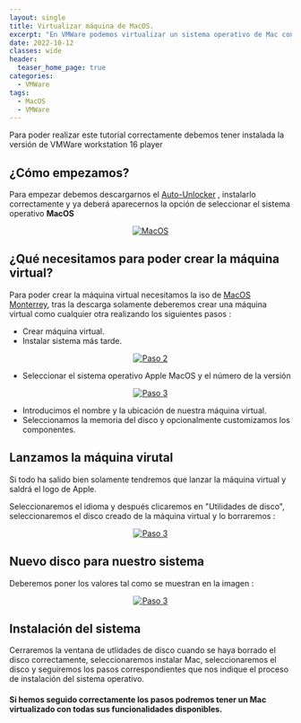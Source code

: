 ```yaml
---
layout: single
title: Virtualizar máquina de MacOS.
excerpt: "En VMWare podemos virtualizar un sistema operativo de Mac con varios pasos sencillos"
date: 2022-10-12
classes: wide
header:
  teaser_home_page: true
categories:
  - VMWare
tags:  
  - MacOS
  - VMWare
---
```


Para poder realizar este tutorial correctamente debemos tener instalada la versión de VMWare workstation 16 player

## ¿Cómo empezamos?

Para empezar debemos descargarnos el <a href="https://github.com/paolo-projects/auto-unlocker/releases/tag/v2.0.0a">Auto-Unlocker</a> , instalarlo correctamente y ya deberá aparecernos la opción de seleccionar el sistema operativo <strong>MacOS</strong>

<p align="center">
  <a href="#">
    <img alt="MacOS" src="https://raw.githubusercontent.com/MiguelCarrera8/web-site/master/assets/images/mac-virtual-vmware/opcion-macos.png"/>
  </a>
</p>

## ¿Qué necesitamos para poder crear la máquina virtual?

Para poder crear la máquina virtual necesitamos la iso de <a href="https://gofile.io/d/FK1m66">MacOS Monterrey</a>, tras la descarga solamente deberemos crear una máquina virtual como cualquier otra realizando los siguientes pasos :

  - Crear máquina virtual.
  - Instalar sistema más tarde.
  <p align="center">
  <a href="#">
    <img alt="Paso 2" src="https://raw.githubusercontent.com/MiguelCarrera8/web-site/master/assets/images/mac-virtual-vmware/pasos-maquina.png"/>
  </a>
  </p>

  - Seleccionar el sistema operativo Apple MacOS y el número de la versión
  <p align="center">
  <a href="#">
    <img alt="Paso 3" src="https://raw.githubusercontent.com/MiguelCarrera8/web-site/master/assets/images/mac-virtual-vmware/opcion-macos-2.png"/>
  </a>
  </p>

  - Introducimos el nombre y la ubicación de nuestra máquina virtual.
  - Seleccionamos la memoria del disco y opcionalmente customizamos los componentes.
  
## Lanzamos la máquina virutal

Si todo ha salido bien solamente tendremos que lanzar la máquina virtual y saldrá el logo de Apple.

Seleccionaremos el idioma y después clicaremos en "Utilidades de disco", seleccionaremos el disco creado de la máquina virtual y lo borraremos :

<p align="center">
  <a href="#">
    <img alt="Paso 3" src="https://raw.githubusercontent.com/MiguelCarrera8/web-site/master/assets/images/mac-virtual-vmware/opcion-macos-3.png"/>
  </a>
  </p>

## Nuevo disco para nuestro sistema

Deberemos poner los valores tal como se muestran en la imagen :

<p align="center">
  <a href="#">
    <img alt="Paso 3" src="https://raw.githubusercontent.com/MiguelCarrera8/web-site/master/assets/images/mac-virtual-vmware/opcion-macos-4.png"/>
  </a>
  </p>

## Instalación del sistema

Cerraremos la ventana de utlidades de disco cuando se haya borrado el disco correctamente, seleccionaremos instalar Mac, seleccionaremos el disco y seguiremos los pasos correspondientes que nos indique el proceso de instalación del sistema operativo.

#### Si hemos seguido correctamente los pasos podremos tener un Mac virtualizado con todas sus funcionalidades disponibles.